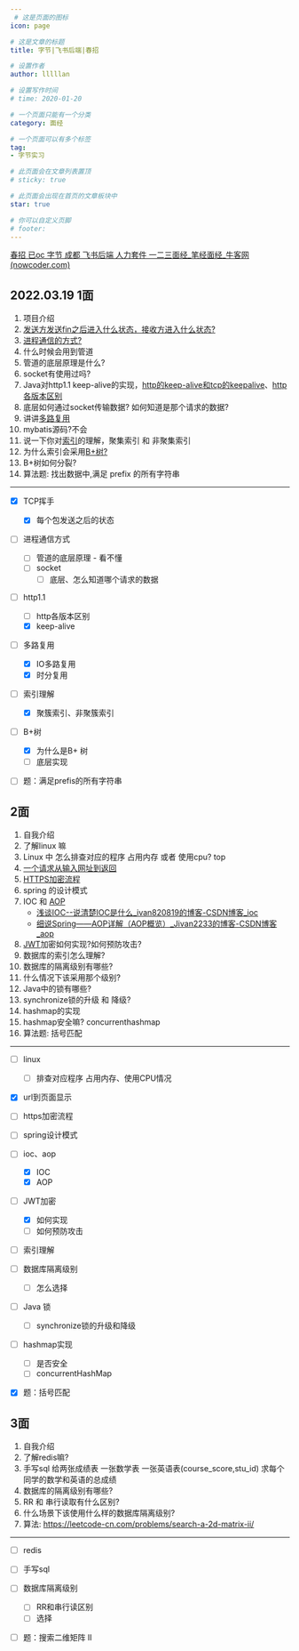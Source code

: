 ```yaml
---
 # 这是页面的图标
icon: page

# 这是文章的标题
title: 字节|飞书后端|春招

# 设置作者
author: lllllan

# 设置写作时间
# time: 2020-01-20

# 一个页面只能有一个分类
category: 面经

# 一个页面可以有多个标签
tag:
- 字节实习

# 此页面会在文章列表置顶
# sticky: true

# 此页面会出现在首页的文章板块中
star: true

# 你可以自定义页脚
# footer: 
---
```




[春招 已oc 字节 成都 飞书后端 人力套件 一二三面经_笔经面经_牛客网 (nowcoder.com)](https://www.nowcoder.com/discuss/868973?type=0&order=7&pos=7&page=1&source_id=discuss_center_0_nctrack&channel=1009&ncTraceId=d0a73883bdb740f3968ec2e23effb273.353.16493833740621503&gio_id=C91C10B51FF30120EDE03275F6698FF2-1649383374967)





## 2022.03.19   1面 

1.  项目介绍 
2. [发送方发送fin之后进入什么状态，接收方进入什么状态? ](../../cs-basic/network/interview-questions/#_3-1-四次挥手流程)
3.  [进程通信的方式? ](../../cs-basic/os/def/process-communication/)
4.  什么时候会用到管道
5.  管道的底层原理是什么?
6. socket有使用过吗? 
7.  Java对http1.1 keep-alive的实现，[http的keep-alive和tcp的keepalive](../../cs-basic/network/keep-alive/)、[http各版本区别](../../cs-basic/network/http-and-https/#http不同版本之间的区别)
8.  底层如何通过socket传输数据? 如何知道是那个请求的数据? 
9.  讲讲[多路复用](../../cs-basic/os/def/multiplexing/)
10.  mybatis源码?不会 
11.  说一下你对[索引](../../mysql/#三、索引)的理解，聚集索引 和 非聚集索引 
12.  为什么索引会采用[B+树?](../../mysql/index/) 
13. B+树如何分裂? 
14. 算法题: 找出数据中,满足 prefix 的所有字符串 

---

- [x] TCP挥手
  - [x] 每个包发送之后的状态
- [ ] 进程通信方式
  - [ ] 管道的底层原理 - 看不懂
  - [ ] socket
    - [ ] 底层、怎么知道哪个请求的数据
- [ ] http1.1
  - [ ] http各版本区别
  - [x] keep-alive 
- [ ] 多路复用
    - [x] IO多路复用
    - [x] 时分复用
- [ ] 索引理解
  - [x] 聚簇索引、非聚簇索引
- [ ] B+树
  - [x] 为什么是B+ 树
  - [ ] 底层实现
- [ ] 题：满足prefis的所有字符串



##  2面 

1.  自我介绍 
2.  了解linux 嘛
3.  Linux 中 怎么排查对应的程序 占用内存 或者 使用cpu? top
4.  [一个请求从输入网址到返回](../../cs-basic/network/url-to-page/)
5.  [HTTPS加密流程 ](../../cs-basic/network/http-and-https/#https工作流程)
6.  spring 的设计模式 
7.  IOC 和 [AOP](../../framework) 
    - [浅谈IOC--说清楚IOC是什么_ivan820819的博客-CSDN博客_ioc](https://blog.csdn.net/ivan820819/article/details/79744797)
    - [细说Spring——AOP详解（AOP概览）_Jivan2233的博客-CSDN博客_aop](https://blog.csdn.net/q982151756/article/details/80513340)
8.  [JWT](../../cs-basic/network/interview-questions/)加密如何实现?如何预防攻击?
9.  数据库的索引怎么理解?
10.  数据库的隔离级别有哪些?
11.  什么情况下该采用那个级别?
12.  Java中的锁有哪些?
13.  synchronize锁的升级 和 降级?
14.  hashmap的实现
15.  hashmap安全嘛? concurrenthashmap
16.  算法题: 括号匹配 

---

- [ ] linux
  - [ ] 排查对应程序 占用内存、使用CPU情况
- [x] url到页面显示
- [ ] https加密流程
- [ ] spring设计模式
- [ ] ioc、aop
    - [x] IOC
    - [x] AOP

- [ ] JWT加密
  - [x] 如何实现
  - [ ] 如何预防攻击
- [ ] 索引理解
- [ ] 数据库隔离级别
  - [ ] 怎么选择
- [ ] Java 锁
  - [ ] synchronize锁的升级和降级
- [ ] hashmap实现
  - [ ] 是否安全
  - [ ] concurrentHashMap
- [x] 题：括号匹配





##   3面 

1. 自我介绍 
2. 了解redis嘛? 
3. 手写sql 给两张成绩表 一张数学表 一张英语表(course_score,stu_id) 求每个同学的数学和英语的总成绩
4. 数据库的隔离级别有哪些?
5. RR 和 串行读取有什么区别?
6. 什么场景下该使用什么样的数据库隔离级别? 
7. 算法: https://leetcode-cn.com/problems/search-a-2d-matrix-ii/

---

- [ ] redis
- [ ] 手写sql
- [ ] 数据库隔离级别
  - [ ] RR和串行读区别
  - [ ] 选择
- [ ] 题：搜索二维矩阵 II

